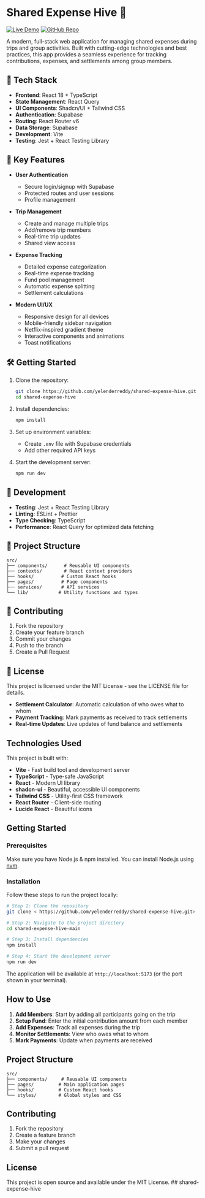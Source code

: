 # Shared Expense Hive 🚀

[![Live Demo](https://img.shields.io/badge/live-demo-brightgreen)](https://tripexpenses-tracker.netlify.app)
[![GitHub Repo](https://img.shields.io/badge/github-repo-blue)](https://github.com/yelenderreddy/shared-expense-hive)

A modern, full-stack web application for managing shared expenses during trips and group activities. Built with cutting-edge technologies and best practices, this app provides a seamless experience for tracking contributions, expenses, and settlements among group members.

## 🚀 Tech Stack

- **Frontend**: React 18 + TypeScript
- **State Management**: React Query
- **UI Components**: Shadcn/UI + Tailwind CSS
- **Authentication**: Supabase
- **Routing**: React Router v6
- **Data Storage**: Supabase
- **Development**: Vite
- **Testing**: Jest + React Testing Library

## 🎯 Key Features

- **User Authentication**
  - Secure login/signup with Supabase
  - Protected routes and user sessions
  - Profile management

- **Trip Management**
  - Create and manage multiple trips
  - Add/remove trip members
  - Real-time trip updates
  - Shared view access

- **Expense Tracking**
  - Detailed expense categorization
  - Real-time expense tracking
  - Fund pool management
  - Automatic expense splitting
  - Settlement calculations

- **Modern UI/UX**
  - Responsive design for all devices
  - Mobile-friendly sidebar navigation
  - Netflix-inspired gradient theme
  - Interactive components and animations
  - Toast notifications

## 🛠️ Getting Started

1. Clone the repository:
   ```bash
   git clone https://github.com/yelenderreddy/shared-expense-hive.git
   cd shared-expense-hive
   ```

2. Install dependencies:
   ```bash
   npm install
   ```

3. Set up environment variables:
   - Create `.env` file with Supabase credentials
   - Add other required API keys

4. Start the development server:
   ```bash
   npm run dev
   ```

## 🧪 Development

- **Testing**: Jest + React Testing Library
- **Linting**: ESLint + Prettier
- **Type Checking**: TypeScript
- **Performance**: React Query for optimized data fetching

## 📝 Project Structure

```
src/
├── components/      # Reusable UI components
├── contexts/        # React context providers
├── hooks/          # Custom React hooks
├── pages/          # Page components
├── services/       # API services
└── lib/           # Utility functions and types
```

## 🤝 Contributing

1. Fork the repository
2. Create your feature branch
3. Commit your changes
4. Push to the branch
5. Create a Pull Request

## 📄 License

This project is licensed under the MIT License - see the LICENSE file for details.
- **Settlement Calculator**: Automatic calculation of who owes what to whom
- **Payment Tracking**: Mark payments as received to track settlements
- **Real-time Updates**: Live updates of fund balance and settlements

## Technologies Used

This project is built with:

- **Vite** - Fast build tool and development server
- **TypeScript** - Type-safe JavaScript
- **React** - Modern UI library
- **shadcn-ui** - Beautiful, accessible UI components
- **Tailwind CSS** - Utility-first CSS framework
- **React Router** - Client-side routing
- **Lucide React** - Beautiful icons

## Getting Started

### Prerequisites

Make sure you have Node.js & npm installed. You can install Node.js using [nvm](https://github.com/nvm-sh/nvm#installing-and-updating).

### Installation

Follow these steps to run the project locally:

```sh
# Step 1: Clone the repository
git clone < https://github.com/yelenderreddy/shared-expense-hive.git>

# Step 2: Navigate to the project directory
cd shared-expense-hive-main

# Step 3: Install dependencies
npm install

# Step 4: Start the development server
npm run dev
```

The application will be available at `http://localhost:5173` (or the port shown in your terminal).

## How to Use

1. **Add Members**: Start by adding all participants going on the trip
2. **Setup Fund**: Enter the initial contribution amount from each member
3. **Add Expenses**: Track all expenses during the trip
4. **Monitor Settlements**: View who owes what to whom
5. **Mark Payments**: Update when payments are received

## Project Structure

```
src/
├── components/     # Reusable UI components
├── pages/         # Main application pages
├── hooks/         # Custom React hooks
└── styles/        # Global styles and CSS
```

## Contributing

1. Fork the repository
2. Create a feature branch
3. Make your changes
4. Submit a pull request

## License

This project is open source and available under the MIT License.
##   s h a r e d - e x p e n s e - h i v e  
 